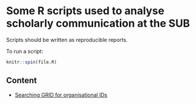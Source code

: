 # Some R scripts used to analyse scholarly communication at the SUB

Scripts should be written as reproducible reports. 

To run a script:

```r
knitr::spin(file.R)
```

## Content

- [Searching GRID for organisational IDs](solr_grid/solr_grid.md)
